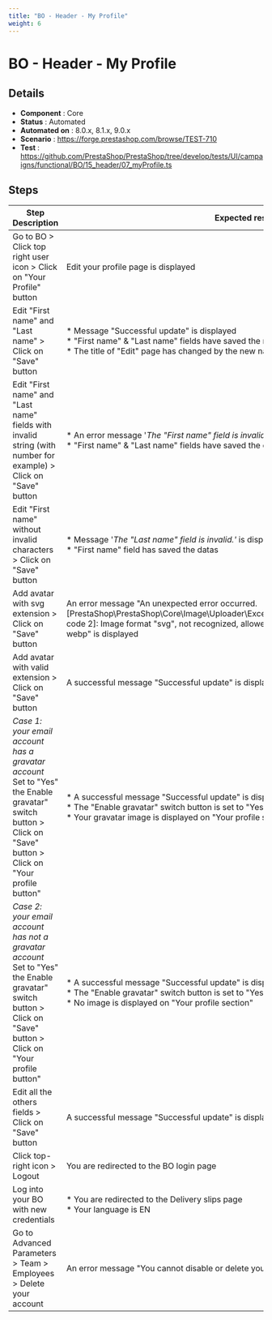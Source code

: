 ```yaml
---
title: "BO - Header - My Profile"
weight: 6
---
```


# BO - Header - My Profile
## Details
* **Component** : Core
* **Status** : Automated
* **Automated on** : 8.0.x, 8.1.x, 9.0.x
* **Scenario** : https://forge.prestashop.com/browse/TEST-710
* **Test** : https://github.com/PrestaShop/PrestaShop/tree/develop/tests/UI/campaigns/functional/BO/15_header/07_myProfile.ts

## Steps
| Step Description | Expected result |
| ----- | ----- |
| Go to BO > Click top right user icon > Click on "Your Profile" button | Edit your profile page is displayed |
| Edit "First name" and "Last name" > Click on "Save" button | * Message "Successful update" is displayed<br> * "First name" & "Last name" fields have saved the new name<br> * The title of "Edit" page has changed by the new name: "Edit: World Hello" |
| Edit "First name" and "Last name" fields with invalid string (with number for example) > Click on "Save" button | * An error message '_The "First name" field is invalid.'_ is displayed<br> * "First name" & "Last name" fields have saved the datas with numbers |
| Edit "First name" without invalid characters > Click on "Save" button | * Message '_The "Last name" field is invalid.'_ is displayed<br> * "First name" field has saved the datas |
| Add avatar with svg extension > Click on "Save" button | An error message "An unexpected error occurred. [PrestaShop\PrestaShop\Core\Image\Uploader\Exception\UploadedImageConstraintException code 2]: Image format "svg", not recognized, allowed formats are: gif, jpg, jpeg, jpe, png, webp" is displayed |
| Add avatar with valid extension > Click on "Save" button | A successful message "Successful update" is displayed |
| *Case 1: your email account has a gravatar account*<br> Set to "Yes" the Enable gravatar" switch button > Click on "Save" button > Click on "Your profile button" | * A successful message "Successful update" is displayed<br> * The "Enable gravatar" switch button is set to "Yes" and is green<br> * Your gravatar image is displayed on "Your profile section" |
| *Case 2: your email account has not a gravatar account*<br> Set to "Yes" the Enable gravatar" switch button > Click on "Save" button > Click on "Your profile button" | * A successful message "Successful update" is displayed<br> * The "Enable gravatar" switch button is set to "Yes" and is green<br> * No image is displayed on "Your profile section" |
| Edit all the others fields > Click on "Save" button | A successful message "Successful update" is displayed |
| Click top-right icon > Logout | You are redirected to the BO login page |
| Log into your BO with new credentials | * You are redirected to the Delivery slips page<br> * Your language is EN |
| Go to Advanced Parameters > Team > Employees > Delete your account | An error message "You cannot disable or delete your own account."  is displayed |